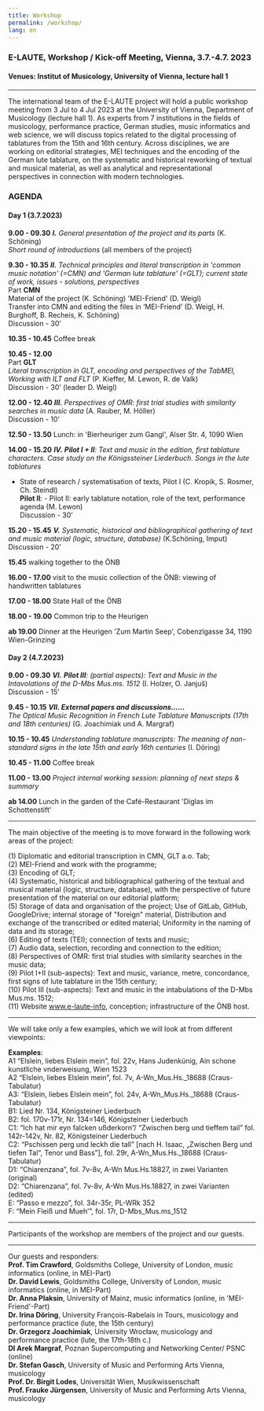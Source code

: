 ```yaml
---
title: Workshop
permalink: /workshop/
lang: en
---
```


### E-LAUTE, Workshop / Kick-off Meeting, Vienna, 3.7.-4.7. 2023
#### Venues: Institut of Musicology, University of Vienna, lecture hall 1

___
The international team of the E-LAUTE project will hold a public workshop meeting from 3 Jul to 4 Jul 2023 at the University of Vienna, Department of Musicology (lecture hall 1). As experts from 7 institutions in the fields of musicology, performance practice, German studies, music informatics and web science, we will discuss topics related to the digital processing of tablatures from the 15th and 16th century. Across disciplines, we are working on editorial strategies, MEI techniques and the encoding of the German lute tablature, on the systematic and historical reworking of textual and musical material, as well as analytical and representational perspectives in connection with modern technologies. 

### AGENDA  
#### Day 1 (3.7.2023)
**9.00 - 09.30** _**I.** General presentation of the project and its parts_ (K. Schöning)  
_Short round of introductions_ (all members of the project)      

**9.30 - 10.35** _**II.** Technical principles and literal transcription in 'common music notation' (=CMN) and 'German lute tablature' (=GLT); current state of work, issues - solutions, perspectives_   
Part **CMN**  
Material of the project  (K. Schöning)
'MEI-Friend' (D. Weigl)  
Transfer into CMN and editing the files in ‘MEI-Friend’ (D. Weigl, H. Burghoff, B. Recheis, K. Schöning)   
Discussion - 30’  

**10.35 - 10.45** Coffee break    

**10.45 - 12.00**  
Part **GLT**   
_Literal transcription in GLT, encoding and perspectives of the TabMEI, Working with ILT and FLT_ (P. Kieffer, M. Lewon, R. de Valk)  
Discussion - 30’ (leader D. Weigl)   

**12.00 - 12.40** _**III.** Perspectives of OMR: first trial studies with similarity searches in music data_ (A. Rauber, M. Höller)  
Discussion - 10’   

**12.50 - 13.50** Lunch: in 'Bierheuriger zum Gangl', Alser Str. 4, 1090 Wien    

**14.00 - 15.20** _**IV.** **Pilot I + II**: Text and music in the edition, first tablature characters. Case study on the Königssteiner Liederbuch. Songs in the lute tablatures_  
-	State of research / systematisation of texts, Pilot I (C. Kropik, S. Rosmer, Ch. Steindl)  
**Pilot II**: -	Pilot II: early tablature notation, role of the text, performance agenda (M. Lewon)  
Discussion - 30’  

**15.20 - 15.45** _**V.** Systematic, historical and bibliographical gathering of text and music material (logic, structure, database)_  (K.Schöning, Imput)  
Discussion - 20’  

**15.45** walking together to the ÖNB     

**16.00 - 17.00** visit to the music collection of the ÖNB: viewing of handwritten tablatures   

**17.00 - 18.00** State Hall of the ÖNB   

**18.00 - 19.00** Common trip to the Heurigen  

**ab 19.00**  Dinner at the Heurigen 'Zum Martin Seep', Cobenzlgasse 34, 1190 Wien-Grinzing      

#### Day 2 (4.7.2023)  
**9.00 - 09.30** _**VI.** **Pilot III**: (partial aspects): Text and Music in the Intavolations of the D-Mbs Mus.ms. 1512_ (I. Holzer, O. Janjuš)  
Discussion - 15’  

**9.45 - 10.15** _**VII. External papers and discussions……**_  
_The Optical Music Recognition in French Lute Tablature Manuscripts (17th and 18th centuries)_ (G. Joachimiak und A. Margraf)   

**10.15 - 10.45** _Understanding tablature manuscripts: The meaning of non-standard signs in the late 15th and early 16th centuries_ (I. Döring)   

**10.45 - 11.00** Coffee break       

**11.00 - 13.00** _Project internal working session: planning of next steps & summary_  

**ab 14.00** Lunch in the garden of the Café-Restaurant 'Diglas im Schottenstift'  
___
The main objective of the meeting is to move forward in the following work areas of the project:  

(1) Diplomatic and editorial transcription in CMN, GLT a.o. Tab;  
(2) MEI-Friend and work with the programme;  
(3) Encoding of GLT;  
(4) Systematic, historical and bibliographical gathering of the textual and musical material (logic, structure, database), with the perspective of future presentation of the material on our editorial platform;  
(5) Storage of data and organisation of the project; Use of GitLab, GitHub, GoogleDrive; internal storage of "foreign" material, Distribution and exchange of the transcribed or edited material; Uniformity in the naming of data and its storage;    
(6) Editing of texts (TEI); connection of texts and music;  
(7) Audio data, selection, recording and connection to the edition;   
(8) Perspectives of OMR: first trial studies with similarity searches in the music data;  
(9) Pilot I+II (sub-aspects): Text and music, variance, metre, concordance, first signs of lute tablature in the 15th century;   
(10) Pilot III (sub-aspects): Text and music in the intabulations of the D-Mbs Mus.ms. 1512;  
(11) Website www.e-laute-info, conception; infrastructure of the ÖNB host.    
___
We will take only a few examples, which we will look at from different viewpoints:    

**Examples**:  
A1 “Elslein, liebes Elslein mein”, fol. 22v, Hans Judenkünig, Ain schone kunstliche vnderweisung, Wien 1523  
A2 “Elslein, liebes Elslein mein”, fol. 7v, A-Wn_Mus.Hs._18688 (Craus-Tabulatur)  
A3: “Elslein, liebes Elslein mein”, fol. 24v, A-Wn_Mus.Hs._18688 (Craus-Tabulatur)  
B1: Lied Nr. 134, Königsteiner Liederbuch  
B2: fol. 170v-171r, Nr. 134=146, Königsteiner Liederbuch  
C1: “Ich hat mir eyn falcken ußderkorn”/ “Zwischen berg und tieffem tail” fol. 142r-142v, Nr. 82, Königsteiner Liederbuch  
C2: “Pschissen perg und leckh die tall” [nach H. Isaac, „Zwischen Berg und tiefen Tal“, Tenor und Bass”], fol. 29r, A-Wn_Mus.Hs._18688 (Craus-Tabulatur)  
D1: “Chiarenzana”, fol. 7v-8v, A-Wn Mus.Hs.18827, in zwei Varianten (original)  
D2:  “Chiarenzana”, fol. 7v-8v, A-Wn Mus.Hs.18827, in zwei Varianten (edited)  
E: “Passo e mezzo”, fol. 34r-35r, PL-WRk 352   
F: “Mein Fleiß und Mueh’”, fol. 17r, D-Mbs_Mus.ms_1512 
___
Participants of the workshop are members of the project and our guests.
___
Our guests and responders:  
**Prof. Tim Crawford**, Goldsmiths College, University of  London, music informatics (online, in MEI-Part)  
**Dr. David Lewis**, Goldsmiths College, University of  London, music informatics (online, in MEI-Part)  
**Dr. Anna Plaksin**, University of Mainz, music informatics (online, in 'MEI-Friend'-Part)  
**Dr. Irina Döring**, University François-Rabelais in Tours, musicology and performance practice (lute, the 15th century)    
**Dr. Grzegorz Joachimiak**, University Wrocław, musicology and performance practice (lute, the 17th-18th c.)  
**DI Arek Margraf**, Poznan Supercomputing and Networking Center/ PSNC (online)  
**Dr. Stefan Gasch**, University of Music and Performing Arts Vienna, musicology  
**Prof. Dr. Birgit Lodes**, Universität Wien, Musikwissenschaft  
**Prof. Frauke Jürgensen**, University of Music and Performing Arts Vienna, musicology   

